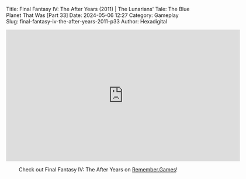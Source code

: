 Title: Final Fantasy IV: The After Years (2011) | The Lunarians' Tale: The Blue Planet That Was [Part 33]
Date: 2024-05-06 12:27
Category: Gameplay
Slug: final-fantasy-iv-the-after-years-2011-p33
Author: Hexadigital

<center><iframe src="https://www.youtube.com/embed/B1yur5N544g?feature=oembed" allow="accelerometer; autoplay; encrypted-media; gyroscope; picture-in-picture" width="640" height="360" frameborder="0"></iframe>

Check out Final Fantasy IV: The After Years on [Remember.Games](https://remember.games/game/7757/final-fantasy-iv-the-complete-collection/)!</center>